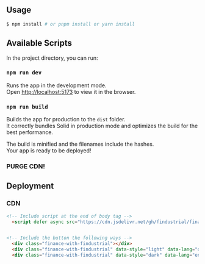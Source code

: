 ## Usage

```bash
$ npm install # or pnpm install or yarn install
```
## Available Scripts

In the project directory, you can run:

### `npm run dev`

Runs the app in the development mode.<br>
Open [http://localhost:5173](http://localhost:5173) to view it in the browser.

### `npm run build`

Builds the app for production to the `dist` folder.<br>
It correctly bundles Solid in production mode and optimizes the build for the best performance.

The build is minified and the filenames include the hashes.<br>
Your app is ready to be deployed!


### PURGE CDN!

## Deployment

### CDN

````html
<!-- Include script at the end of body tag -->
  <script defer async src="https://cdn.jsdelivr.net/gh/findustrial/finance-with-findustrial@latest/dist.js"></script>


<!-- Include the button the following ways -->
  <div class="finance-with-findustrial"></div>
  <div class="finance-with-findustrial" data-style="light" data-lang="de"></div>
  <div class="finance-with-findustrial" data-style="dark" data-lang="en"></div>

````
